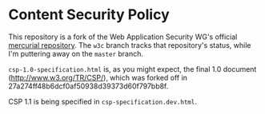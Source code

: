Content Security Policy
=======================

This repository is a fork of the Web Application Security WG's official
[mercurial repository][1]. The `w3c` branch tracks that repository's
status, while I'm puttering away on the `master` branch.

`csp-1.0-specification.html` is, as you might expect, the final 1.0 document
(<http://www.w3.org/TR/CSP/>), which was forked off in
27a274ff48b6dcf0af50938d39373d60f797bb8f.

CSP 1.1 is being specified in `csp-specification.dev.html`.

[1]: https://dvcs.w3.org/hg/content-security-policy/
